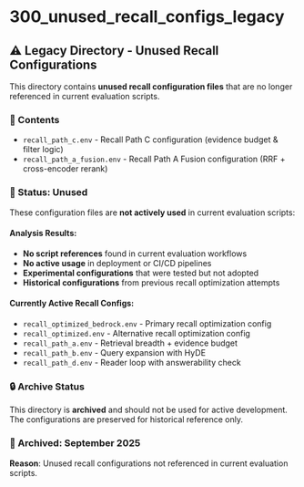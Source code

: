 # 300_unused_recall_configs_legacy

## ⚠️ Legacy Directory - Unused Recall Configurations

This directory contains **unused recall configuration files** that are no longer referenced in current evaluation scripts.

### 📁 Contents

- `recall_path_c.env` - Recall Path C configuration (evidence budget & filter logic)
- `recall_path_a_fusion.env` - Recall Path A Fusion configuration (RRF + cross-encoder rerank)

### 🚫 Status: Unused

These configuration files are **not actively used** in current evaluation scripts:

#### **Analysis Results:**
- **No script references** found in current evaluation workflows
- **No active usage** in deployment or CI/CD pipelines
- **Experimental configurations** that were tested but not adopted
- **Historical configurations** from previous recall optimization attempts

#### **Currently Active Recall Configs:**
- `recall_optimized_bedrock.env` - Primary recall optimization config
- `recall_optimized.env` - Alternative recall optimization config
- `recall_path_a.env` - Retrieval breadth + evidence budget
- `recall_path_b.env` - Query expansion with HyDE
- `recall_path_d.env` - Reader loop with answerability check

### 🔒 Archive Status

This directory is **archived** and should not be used for active development. The configurations are preserved for historical reference only.

### 📅 Archived: September 2025

**Reason**: Unused recall configurations not referenced in current evaluation scripts.
